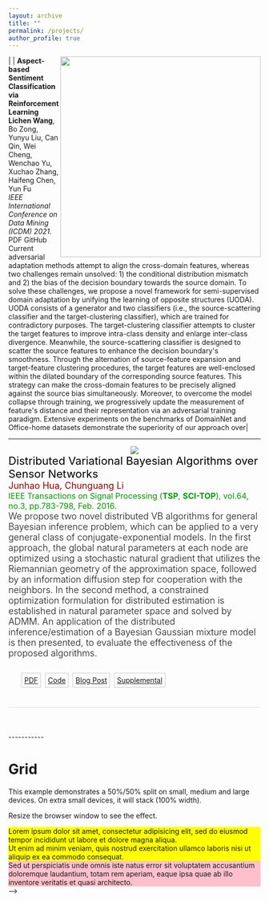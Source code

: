 ```yaml
---
layout: archive
title: ""
permalink: /projects/
author_profile: true
---
```


|<img src='ICDM21_NLP.jpg' align='right' style=' width:400px;height:400px'/> | **Aspect-based Sentiment Classification via Reinforcement Learning** <br> **Lichen Wang**, Bo Zong, Yunyu Liu, Can Qin, Wei Cheng, Wenchao Yu, Xuchao Zhang, Haifeng Chen, Yun Fu<br> <i>IEEE International Conference on Data Mining (ICDM) 2021. </i> PDF GitHub <br> Current adversarial adaptation methods attempt to align the cross-domain features, whereas two challenges remain unsolved: 1) the conditional distribution mismatch and 2) the bias of the decision boundary towards the source domain. To solve these challenges, we propose a novel framework for semi-supervised domain adaptation by unifying the learning of opposite structures (UODA). UODA consists of a generator and two classifiers (i.e., the source-scattering classifier and the target-clustering classifier), which are trained for contradictory purposes. The target-clustering classifier attempts to cluster the target features to improve intra-class density and enlarge inter-class divergence. Meanwhile, the source-scattering classifier is designed to scatter the source features to enhance the decision boundary's smoothness. Through the alternation of source-feature expansion and target-feature clustering procedures, the target features are well-enclosed within the dilated boundary of the corresponding source features. This strategy can make the cross-domain features to be precisely aligned against the source bias simultaneously. Moreover, to overcome the model collapse through training, we progressively update the measurement of feature's distance and their representation via an adversarial training paradigm. Extensive experiments on the benchmarks of DomainNet and Office-home datasets demonstrate the superiority of our approach over| 


<style>
.pubt {
  font-size: 22px;
  font-weight:400;
  color: #000;
}
@media (max-width: 768px) {
  .pubt {
    text-align: center;
    margin-top: 10px;
    margin-bottom: 10px;
  }
  .pubd {
    text-align: justify;
  }
}
.pubd {  
  font-size: 18px;
  font-weight: 300;
}
.pubimg {
  text-align: center;
}
.pubimg img {
  max-width: 100%;
}
.puba {
  font-size: 18px;
  color: #900;
}
.pubv {
  color: #090;
  font-size: 16px;
}
.publ {
  padding-top: 10px;
}
.publ li {
  border: 1px solid #CCC;
  padding: 5px;
  margin: 5px 2px;
  display: inline-block;
}
.pubwrap {
  padding-bottom: 20px;
  margin-bottom: 50px;
  border-bottom: 1px solid #DDD;
}
.pub {
}
</style>


<style>
.pubt {
  font-size: 22px;
  font-weight:400;
  color: #000;
}
@media (max-width: 768px) {
  .pubt {
    text-align: center;
    margin-top: 10px;
    margin-bottom: 10px;
  }
  .pubd {
    text-align: justify;
  }
}
.pubd {  
  font-size: 18px;
  font-weight: 300;
}
.pubimg {
  text-align: center;
}
.pubimg img {
  max-width: 100%;
}
.puba {
  font-size: 18px;
  color: #900;
}
.pubv {
  color: #090;
  font-size: 16px;
}
.publ {
  padding-top: 10px;
}
.publ li {
  border: 1px solid #CCC;
  padding: 5px;
  margin: 5px 2px;
  display: inline-block;
}
.pubwrap {
  padding-bottom: 20px;
  margin-bottom: 50px;
  border-bottom: 1px solid #DDD;
}
.pub {
}
</style>

-----------
  <div class="pubwrap">
    <div class="row">
      <div class="col-md-5">
    <div class="pubimg"><img src="dmtl-paper.jpg"></div>
      </div>
      <div class="col-md-7">
    <div class="pub">
    <div class="pubt"> Distributed Variational Bayesian Algorithms over Sensor Networks</div>
    <div class="puba">Junhao Hua, Chunguang Li</div>
    <div class="pubv">IEEE Transactions on Signal Processing (<b>TSP</b>, <b>SCI-TOP</b>), vol.64, no.3, pp.783-798, Feb. 2016. </div>      
    <div class="pubd">
    We propose two novel distributed VB algorithms for general Bayesian inference problem, 
    which can be applied to a very general class of conjugate-exponential models. 
    In the first approach, the global natural parameters at each node are optimized using 
    a stochastic natural gradient that utilizes the Riemannian geometry of the approximation space, 
    followed by an information diffusion step for cooperation with the neighbors. 
    In the second method, a constrained optimization formulation for distributed estimation is established
    in natural parameter space and solved by ADMM. An application of the distributed inference/estimation 
    of a Bayesian Gaussian mixture model is then presented, to evaluate the effectiveness of the proposed algorithms.
    </div>
    <div class="publ">
      <ul>
        <li><a href="./papers/dvb_hua2016tsp.pdf">PDF</a></li>
        <li><a href="https://github.com/huajh/dVB">Code</a></li>
      <li><a href="#">Blog Post</a></li>
        <li><a href="#">Supplemental</a></li> 
      </ul>
    </div>
    </div>
  </div>
    </div>
  </div>   
  -----------


<head>
  <title>Bootstrap Example</title>
  <meta charset="utf-8">
  <meta name="viewport" content="width=device-width, initial-scale=1">
  <link rel="stylesheet" href="https://maxcdn.bootstrapcdn.com/bootstrap/3.4.1/css/bootstrap.min.css">
  <script src="https://ajax.googleapis.com/ajax/libs/jquery/3.5.1/jquery.min.js"></script>
  <script src="https://maxcdn.bootstrapcdn.com/bootstrap/3.4.1/js/bootstrap.min.js"></script>
</head>

<body>
  <div class="container">
  <h1>Grid</h1>
  <p>This example demonstrates a 50%/50% split on small, medium and large devices. On extra small devices, it will stack (100% width).</p>      
  <p>Resize the browser window to see the effect.</p>      
  <div class="row">
    <div class="col-sm-6" style="background-color:yellow;">
      Lorem ipsum dolor sit amet, consectetur adipisicing elit, sed do eiusmod tempor incididunt ut labore et dolore magna aliqua.<br>
      Ut enim ad minim veniam, quis nostrud exercitation ullamco laboris nisi ut aliquip ex ea commodo consequat.
    </div>
    <div class="col-sm-6" style="background-color:pink;">
      Sed ut perspiciatis unde omnis iste natus error sit voluptatem accusantium doloremque laudantium, totam rem aperiam, eaque ipsa quae ab illo inventore veritatis et quasi architecto.    
    </div>
  </div>
</div>
</body>



<!-- ## Ongoing Projects
----------------

### [2020 - *Current*]
-----------
* Skeleton-based Human Action Recognition.
* Automated COVID-19 Detection: A HRNet Approach
* Early Parkinson's Disease Prediction.
* Automatic Video Captioning System.
* Cardless transaction system.


### [2019 - 2020]
-----------
* Artificial Prognosis of Cardiac Disease: A Data-scientific Approach in Outlier Handling.
* Bangla Sign Digit Classification.
* Alzheimer's Disease Detection applying Neural Network.

## Undergraduate Course Projects [2015-2019]
----------------
* Optimal Location Recommendation for a Food Restaurant using Hybridized K-Means Clustering algorithm.
* Extraction of text from Images using Optical Character Recognition algorithm.
* Segmentation of Brain Tumor using Image Processing Techniques.
* A website to draw 2D and 3D object and implementation of transformation algorithm to visualize data. (*WebGL, C++*)
* Melitus Detector: A dynamic website to detect Diabetes and Medication System.
* Diabetes Prediction using Data Mining Algorithm (*Jupyter Notebook with excellent GUI*).
* Implementation of query processing and optimization algorithms in a management software.
* Line Follower and blockage prevention Robot (*Arduino*).
* A dynamic website using MVC to manage product and stock repository (*MVC Framework, MySQL, Visual Basic*).
* Case Study: Implementing shortest path and route based protocol on Bus Management System  
* Super Shop Management System (*PHP, MySQL, Visual Basic*).
* A Scientific Mathematical Calculator(*Android Studio*).
* Student Management System (*Language: Java in NeatBeans IDE*).
* UFO Destruction: Save the City (*Language: C and iGraphics.h*).

__________________________________________________ --> -->